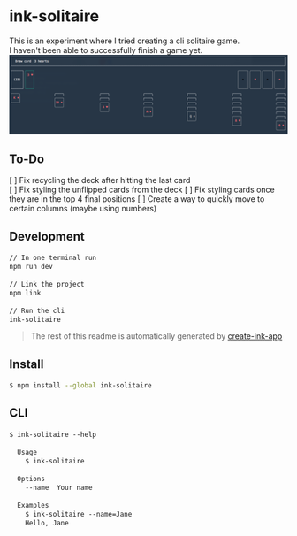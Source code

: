# ink-solitaire

This is an experiment where I tried creating a cli solitaire game.  
I haven't been able to successfully finish a game yet.
![screenshot.png](screenshot.png 'Start of the game')

## To-Do

[ ] Fix recycling the deck after hitting the last card  
[ ] Fix styling the unflipped cards from the deck
[ ] Fix styling cards once they are in the top 4 final positions
[ ] Create a way to quickly move to certain columns (maybe using numbers)

## Development

```
// In one terminal run
npm run dev

// Link the project
npm link

// Run the cli
ink-solitaire
```

> The rest of this readme is automatically generated by [create-ink-app](https://github.com/vadimdemedes/create-ink-app)

## Install

```bash
$ npm install --global ink-solitaire
```

## CLI

```
$ ink-solitaire --help

  Usage
    $ ink-solitaire

  Options
    --name  Your name

  Examples
    $ ink-solitaire --name=Jane
    Hello, Jane
```
